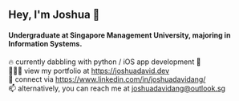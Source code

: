 ## Hey, I'm Joshua 👋

#### Undergraduate at Singapore Management University, majoring in Information Systems.

🔥 currently dabbling with python / iOS app development  <br />
👨🏻‍💻 view my portfolio at https://joshuadavid.dev <br />
💬 connect via https://www.linkedin.com/in/joshuadavidang/ <br />
📫 alternatively, you can reach me at joshuadavidang@outlook.sg
